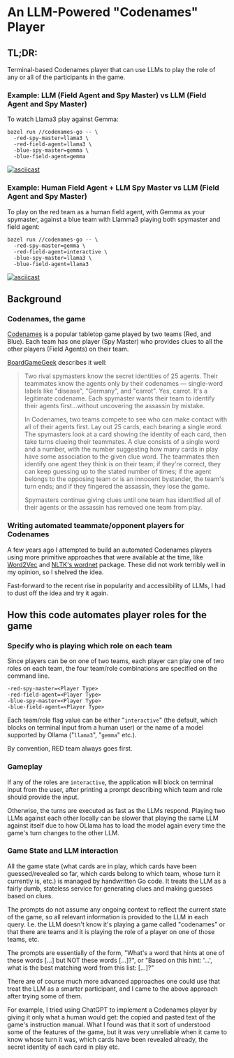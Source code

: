 # An LLM-Powered "Codenames" Player

## TL;DR:
Terminal-based Codenames player that can use LLMs to play the role of any or all of the participants in the game.

### Example: LLM (Field Agent and Spy Master) vs LLM (Field Agent and Spy Master)

To watch Llama3 play against Gemma:
```
bazel run //codenames-go -- \
  -red-spy-master=llama3 \
  -red-field-agent=llama3 \
  -blue-spy-master=gemma \
  -blue-field-agent=gemma
```

[![asciicast](https://asciinema.org/a/Tr7xa9VahwIbl8SpzMDrfmUMv.svg)](https://asciinema.org/a/Tr7xa9VahwIbl8SpzMDrfmUMv)

### Example: Human Field Agent + LLM Spy Master vs LLM (Field Agent and Spy Master)

To play on the red team as a human field agent, with Gemma as your spymaster, against a blue team with Llamma3 playing both spymaster and field agent:

```
bazel run //codenames-go -- \
  -red-spy-master=gemma \
  -red-field-agent=interactive \
  -blue-spy-master=llama3 \
  -blue-field-agent=llama3
```
[![asciicast](https://asciinema.org/a/JYv6z2opEasDkEJE8WVj5qIxv.svg)](https://asciinema.org/a/JYv6z2opEasDkEJE8WVj5qIxv)


## Background
### Codenames, the game
[Codenames](https://en.wikipedia.org/wiki/Codenames_(board_game)) is a popular tabletop game played by two teams (Red, and Blue). Each team has one player (Spy Master) who provides clues to all the other players (Field Agents) on their team.

[BoardGameGeek](https://boardgamegeek.com/boardgame/178900/codenames) describes it well: 

> Two rival spymasters know the secret identities of 25 agents. Their teammates know the agents only by their 
codenames — single-word labels like "disease", "Germany", and "carrot". Yes, carrot. It's a legitimate codename. Each spymaster wants their team to identify their agents first...without uncovering the assassin by mistake.
>
> In Codenames, two teams compete to see who can make contact with all of their agents first. Lay out 25 cards, each bearing a single word. The spymasters look at a card showing the identity of each card, then take turns clueing their teammates. A clue consists of a single word and a number, with the number suggesting how many cards in play have some association to the given clue word. The teammates then identify one agent they think is on their team; if they're correct, they can keep guessing up to the stated number of times; if the agent belongs to the opposing team or is an innocent bystander, the team's turn ends; and if they fingered the assassin, they lose the game.
>
> Spymasters continue giving clues until one team has identified all of their agents or the assassin has removed one team from play.

### Writing automated teammate/opponent players for Codenames

A few years ago I attempted to build an automated Codenames players using more primitive approaches that were available at the time, like [Word2Vec](https://en.wikipedia.org/wiki/Word2vec) and [NLTK's wordnet](https://www.nltk.org/howto/wordnet.html) package. These did not work terribly well in my opinion, so I shelved the idea.

Fast-forward to the recent rise in popularity and accessibility of LLMs, I had to dust off the idea and try it again.


## How this code automates player roles for the game

### Specify who is playing which role on each team
Since players can be on one of two teams, each player can play one of two roles on each team, the four team/role combinations are specified on the command line.

```
-red-spy-master=<Player Type> 
-red-field-agent=<Player Type>
-blue-spy-master=<Player Type> 
-blue-field-agent=<Player Type>
```

Each team/role flag value can be either "`interactive`" (the default, which blocks on terminal input from a human user) or the name of a model supported by Ollama ("`llama3`", "`gemma`" etc.).

By convention, RED team always goes first.

### Gameplay

If any of the roles are `interactive`, the application will block on terminal input from the user, after printing a prompt describing which team and role should provide the input.

Otherwise, the turns are executed as fast as the LLMs respond.  Playing two LLMs against each other locally can be slower that playing the same LLM against itself due to how OLlama has to load the model again every time the game's turn changes to the other LLM.

### Game State and LLM interaction

All the game state (what cards are in play, which cards have been guessed/revealed so far, which cards belong to which team, whose turn it currently is, etc.) is managed by handwritten Go code. It treats the LLM as a fairly dumb, stateless service for generating clues and making guesses based on clues.

The prompts do not assume any ongoing context to reflect the current state of the game, so all relevant information is provided to the LLM in each query.  I.e. the LLM doesn't know it's playing a game called "codenames" or that there are teams and it is playing the role of a player on one of those teams, etc.

The prompts are essentially of the form, "What's a word that hints at one of these words [...] but NOT these words [...]?", or "Based on this hint: '...', what is the best matching word from this list: [...]?"

There are of course much more advanced approaches one could use that treat the LLM as a smarter participant, and I came to the above approach after trying some of them. 

For example, I tried using ChatGPT to implement a Codenames player by giving it only what a human would get: the copied and pasted text of the game's instruction manual.  What I found was that it sort of understood some of the features of the game, but it was very unreliable when it came to know whose turn it was, which cards have been revealed already, the secret identity of each card in play etc.  
